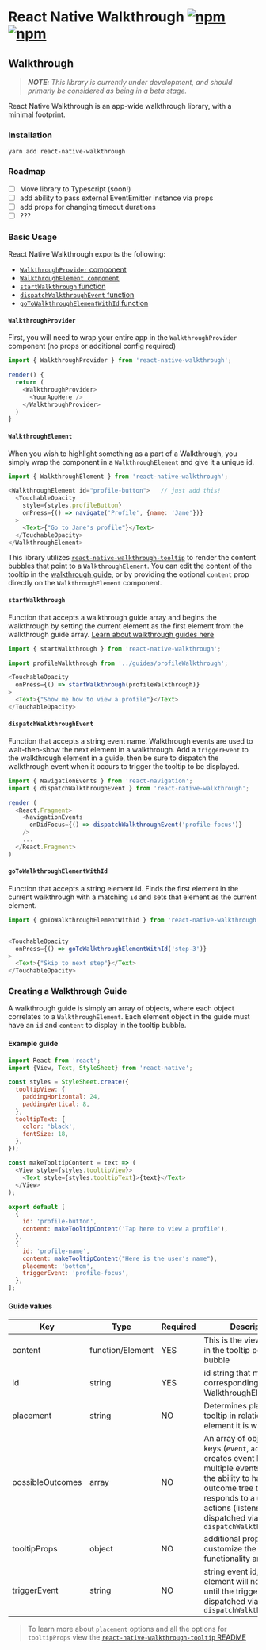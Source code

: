 # React Native Walkthrough [![npm](https://img.shields.io/npm/v/react-native-walkthrough.svg)](https://www.npmjs.com/package/react-native-walkthrough) [![npm](https://img.shields.io/npm/dm/react-native-walkthrough.svg)](https://www.npmjs.com/package/react-native-walkthrough)

## Walkthrough

> _**NOTE**: This library is currently under development, and should primarly be considered as being in a beta stage._

React Native Walkthrough is an app-wide walkthrough library, with a minimal footprint. 

### Installation

```
yarn add react-native-walkthrough
```

### Roadmap
- [ ] Move library to Typescript (soon!)
- [ ] add ability to pass external EventEmitter instance via props
- [ ] add props for changing timeout durations
- [ ] ???

### Basic Usage

React Native Walkthrough exports the following:

  - [`WalkthroughProvider` component](#walkthroughprovider)
  - [`WalkthroughElement component`](#walkthroughelement)
  - [`startWalkthrough` function](#startwalkthrough)
  - [`dispatchWalkthroughEvent` function](#dispatchwalkthroughevent)
  - [`goToWalkthroughElementWithId` function](#gotowalkthroughelementwithid)
    

#### `WalkthroughProvider`

First, you will need to wrap your entire app in the `WalkthroughProvider` component (no props or additional config required)

```js
import { WalkthroughProvider } from 'react-native-walkthrough';

render() {
  return (
    <WalkthroughProvider>
      <YourAppHere />
    </WalkthroughProvider>
  )  
}
```

#### `WalkthroughElement`

When you wish to highlight something as a part of a Walkthrough, you simply wrap the component in a `WalkthroughElement` and give it a unique id. 

```js
import { WalkthroughElement } from 'react-native-walkthrough';

<WalkthroughElement id="profile-button">   // just add this!
  <TouchableOpacity
    style={styles.profileButton}
    onPress={() => navigate('Profile', {name: 'Jane'})}
  >
    <Text>{"Go to Jane's profile"}</Text>
  </TouchableOpacity>
</WalkthroughElement>
```

This library utilizes [`react-native-walkthrough-tooltip`](https://github.com/jasongaare/react-native-walkthrough-tooltip) to render the content bubbles that point to a `WalkthroughElement`. You can edit the content of the tooltip in the [walkthrough guide](#creating-a-walkthrough-guide), or by providing the optional `content` prop directly on the `WalkthroughElement` component.

#### `startWalkthrough`

 Function that accepts a walkthrough guide array and begins the walkthrough by setting the current element as the first element from the walkthrough guide array. [Learn about walkthrough guides here](#creating-a-walkthrough-guide)

```js
import { startWalkthrough } from 'react-native-walkthrough';

import profileWalkthrough from '../guides/profileWalkthrough';

<TouchableOpacity
  onPress={() => startWalkthrough(profileWalkthrough)}
>
  <Text>{"Show me how to view a profile"}</Text>
</TouchableOpacity>
```

#### `dispatchWalkthroughEvent`

Function that accepts a string event name. Walkthrough events are used to wait-then-show the next element in a walkthrough. Add a `triggerEvent` to the walkthrough element in a guide, then be sure to dispatch the walkthrough event when it occurs to trigger the tooltip to be displayed.  

```js
import { NavigationEvents } from 'react-navigation';
import { dispatchWalkthroughEvent } from 'react-native-walkthrough';

render (
  <React.Fragment>
    <NavigationEvents
      onDidFocus={() => dispatchWalkthroughEvent('profile-focus')}
    />
    ...
  </React.Fragment>
)
```

#### `goToWalkthroughElementWithId`

Function that accepts a string element id. Finds the first element in the current walkthrough with a matching `id` and sets that element as the current element.  

```js
import { goToWalkthroughElementWithId } from 'react-native-walkthrough';


<TouchableOpacity
  onPress={() => goToWalkthroughElementWithId('step-3')}
>
  <Text>{"Skip to next step"}</Text>
</TouchableOpacity>

```

### Creating a Walkthrough Guide

A walkthrough guide is simply an array of objects, where each object correlates to a `WalkthroughElement`. Each element object in the guide must have an `id` and `content` to display in the tooltip bubble. 

#### Example guide
```js
import React from 'react';
import {View, Text, StyleSheet} from 'react-native';

const styles = StyleSheet.create({
  tooltipView: {
    paddingHorizontal: 24,
    paddingVertical: 8,
  },
  tooltipText: {
    color: 'black',
    fontSize: 18,
  },
});

const makeTooltipContent = text => (
  <View style={styles.tooltipView}>
    <Text style={styles.tooltipText}>{text}</Text>
  </View>
);

export default [
  {
    id: 'profile-button',
    content: makeTooltipContent('Tap here to view a profile'),
  },
  {
    id: 'profile-name',
    content: makeTooltipContent("Here is the user's name"),
    placement: 'bottom',
    triggerEvent: 'profile-focus',
  },
];
```

#### Guide values

|Key|Type|Required|Description|
|---|----|-----|----|
|content|function/Element| YES | This is the view displayed in the tooltip popover bubble |
|id|string|YES|id string that matches the corresponding WalkthroughElement|
|placement|string|NO | Determines placement of tooltip in relation to the element it is wrapping
|possibleOutcomes|array|NO|An array of objects with keys (`event`, `action`) that creates event listeners for multiple events to provide the ability to have an outcome tree that responds to a user's actions (listens to events dispatched via `dispatchWalkthroughEvent`|
|tooltipProps|object|NO|additional props to customize the tooltip functionality and style
|triggerEvent|string|NO|string event id, this element will not appear until the triggerEvent is dispatched via `dispatchWalkthroughEvent`


> To learn more about `placement` options and all the options for `tooltipProps` view the [`react-native-walkthrough-tooltip` README](https://github.com/jasongaare/react-native-walkthrough-tooltip#props)
